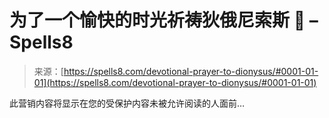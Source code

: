 <!--yml

category: 未分类

date: 2024-06-12 19:59:43

-->

# 为了一个愉快的时光祈祷狄俄尼索斯 🥳 – Spells8

> 来源：[https://spells8.com/devotional-prayer-to-dionysus/#0001-01-01](https://spells8.com/devotional-prayer-to-dionysus/#0001-01-01)

此营销内容将显示在您的受保护内容未被允许阅读的人面前…
